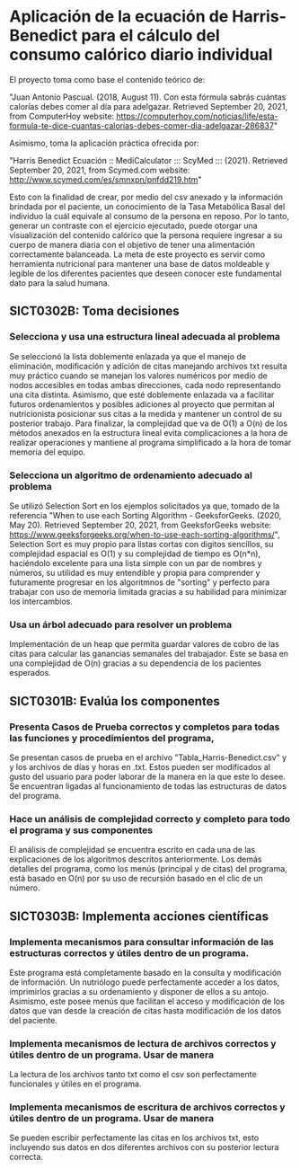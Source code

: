 # Aplicación de la ecuación de Harris-Benedict para el cálculo del consumo calórico diario individual
El proyecto toma como base el contenido teórico de: 

"Juan Antonio Pascual. (2018, August 11). Con esta fórmula sabrás cuántas calorías debes comer al día para adelgazar. Retrieved September 20, 2021, from ComputerHoy website: https://computerhoy.com/noticias/life/esta-formula-te-dice-cuantas-calorias-debes-comer-dia-adelgazar-286837" 

Asimismo, toma la aplicación práctica ofrecida por:

"Harris Benedict Ecuación :: MediCalculator ::: ScyMed ::: (2021). Retrieved September 20, 2021, from Scymed.com website: http://www.scymed.com/es/smnxpn/pnfdd219.htm"

Esto con la finalidad de crear, por medio del csv anexado y la información brindada por el paciente, un conocimiento de la Tasa Metabólica Basal del individuo la cuál equivale al consumo de la persona en reposo. Por lo tanto, generar un contraste con el ejercicio ejecutado, puede otorgar una visualización del contenido calórico que la persona requiere ingresar a su cuerpo de manera diaria con el objetivo de tener una alimentación correctamente balanceada. La meta de este proyecto es servir como herramienta nutricional para mantener una base de datos moldeable y legible de los diferentes pacientes que deseen conocer este fundamental dato para la salud humana. 

## SICT0302B: Toma decisiones 

### Selecciona y usa una estructura lineal adecuada al problema
Se seleccionó la lista doblemente enlazada ya que el manejo de eliminación, modificación y adición de citas manejando archivos txt resulta muy práctico cuando se manejan los valores numéricos por medio de nodos accesibles en todas ambas direcciones, cada nodo representando una cita distinta. Asimismo, que esté doblemente enlazada va a facilitar futuros ordenamientos y posibles adiciones al proyecto que permitan al nutricionista posicionar sus citas a la medida y mantener un control de su posterior trabajo. Para finalizar, la complejidad que va de O(1) a O(n) de los métodos anexados en la estructura lineal evita complicaciones a la hora de realizar operaciones y mantiene al programa simplificado a la hora de tomar memoria del equipo.

### Selecciona un algoritmo de ordenamiento adecuado al problema
Se utilizó Selection Sort en los ejemplos solicitados ya que, tomado de la referencia "When to use each Sorting Algorithm - GeeksforGeeks. (2020, May 20). Retrieved September 20, 2021, from GeeksforGeeks website: https://www.geeksforgeeks.org/when-to-use-each-sorting-algorithms/", Selection Sort es muy propio para listas cortas con digitos sencillos, su complejidad espacial es O(1) y su complejidad de tiempo es O(n*n), haciéndolo excelente para una lista simple con un par de nombres y números, su utilidad es muy entendible y propia para comprender y futuramente progresar en los algoritmnos de "sorting" y perfecto para trabajar con uso de memoria limitada gracias a su habilidad para minimizar los intercambios.

### Usa un árbol adecuado para resolver un problema

Implementación de un heap que permita guardar valores de cobro de las citas para calcular las ganancias semanales del trabajador. Este se basa en una complejidad de O(n) gracias a su dependencia de los pacientes esperados.

## SICT0301B: Evalúa los componentes

### Presenta Casos de Prueba correctos y completos para todas las funciones y procedimientos del programa,

Se presentan casos de prueba en el archivo "Tabla_Harris-Benedict.csv" y y los archivos de días y horas en .txt. Estos pueden ser modificados al gusto del usuario para poder laborar de la manera en la que este lo desee. Se encuentran ligadas al funcionamiento de todas las estructuras de datos del programa.

### Hace un análisis de complejidad correcto y completo para todo el programa y sus componentes

El análisis de complejidad se encuentra escrito en cada una de las explicaciones de los algoritmos descritos anteriormente.
Los demás detalles del programa, como los menús (principal y de citas) del programa, está basado en O(n) por su uso de recursión basado en el clic de un número.

## SICT0303B: Implementa acciones científicas 

### Implementa mecanismos para consultar información de las estructuras correctos y útiles dentro de un programa.

Este programa está completamente basado en la consulta y modificación de información. Un nutriólogo puede perfectamente acceder a los datos, imprimirlos gracias a su ordenamiento y disponer de ellos a su antojo. Asimismo, este posee menús que facilitan el acceso y modificación de los datos que van desde la creación de citas hasta modificación de los datos del paciente.

### Implementa mecanismos de lectura de archivos correctos y útiles dentro de un programa. Usar de manera

La lectura de los archivos tanto txt como el csv son perfectamente funcionales y útiles en el programa.

### Implementa mecanismos de escritura de archivos correctos y útiles dentro de un programa. Usar de manera

Se pueden escribir perfectamente las citas en los archivos txt, esto incluyendo sus datos en dos diferentes archivos con su posterior lectura correcta.
